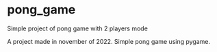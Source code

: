 # pong_game
Simple project of pong game with 2 players mode

A project made in november of 2022. Simple pong game using pygame.
